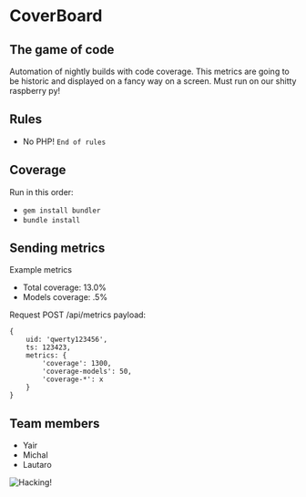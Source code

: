 # CoverBoard


## The game of code
Automation of nightly builds with code coverage. This metrics are going to be historic and displayed on a fancy way on a screen.
Must run on our shitty raspberry py!

## Rules
- No PHP!
`End of rules`

## Coverage
Run in this order:

- `gem install bundler`
- `bundle install`

## Sending metrics
Example metrics
- Total coverage: 13.0%
- Models coverage: .5%

Request POST /api/metrics
payload:
```
{
    uid: 'qwerty123456',
    ts: 123423,
    metrics: {
        'coverage': 1300,
        'coverage-models': 50,
        'coverage-*': x 
    }
}
```

## Team members
- Yair
- Michal
- Lautaro

![Hacking!](http://forums.windowscentral.com/attachments/microsoft-news-rumors/103808d1430749991t-bloody-keyboard-wreck-o.jpg)
